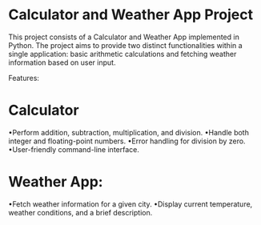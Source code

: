 # Calculator and Weather App Project
This project consists of a Calculator and Weather App implemented in Python. The project aims to provide two distinct functionalities within a single application: basic arithmetic calculations and fetching weather information based on user input.

Features:
# Calculator
  •Perform addition, subtraction, multiplication, and division.
  •Handle both integer and floating-point numbers.
  •Error handling for division by zero.
  •User-friendly command-line interface.
  
# Weather App:
  •Fetch weather information for a given city.
  •Display current temperature, weather conditions, and a brief description.
